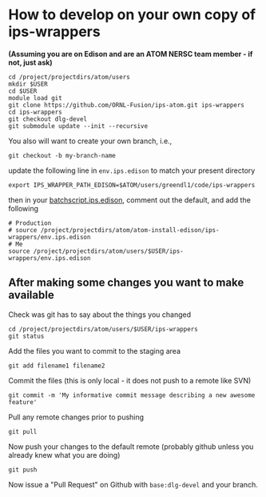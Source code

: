 # How to develop on your own copy of ips-wrappers

**(Assuming you are on Edison and are an ATOM NERSC team member - if not, just ask)**

```
cd /project/projectdirs/atom/users
mkdir $USER
cd $USER
module load git
git clone https://github.com/ORNL-Fusion/ips-atom.git ips-wrappers
cd ips-wrappers
git checkout dlg-devel
git submodule update --init --recursive
```

You also will want to create your own branch, i.e., 

```
git checkout -b my-branch-name
```
update the following line in `env.ips.edison` to match your present directory
```
export IPS_WRAPPER_PATH_EDISON=$ATOM/users/greendl1/code/ips-wrappers
```
then in your [batchscript.ips.edison](https://github.com/ORNL-Fusion/ips-atom/blob/dlg-devel/template.batchscript.ips.edison), comment out the default, and add the following

```
# Production
# source /project/projectdirs/atom/atom-install-edison/ips-wrappers/env.ips.edison
# Me
source /project/projectdirs/atom/users/$USER/ips-wrappers/env.ips.edison
```

## After making some changes you want to make available
Check was git has to say about the things you changed
```
cd /project/projectdirs/atom/users/$USER/ips-wrappers
git status
```
Add the files you want to commit to the staging area
```
git add filename1 filename2
```
Commit the files (this is only local - it does not push to a remote like SVN)
```
git commit -m 'My informative commit message describing a new awesome feature'
```
Pull any remote changes prior to pushing
```
git pull
```
Now push your changes to the default remote (probably github unless you already knew what you are doing)
```
git push
```
Now issue a "Pull Request" on Github with `base:dlg-devel` and your branch.


